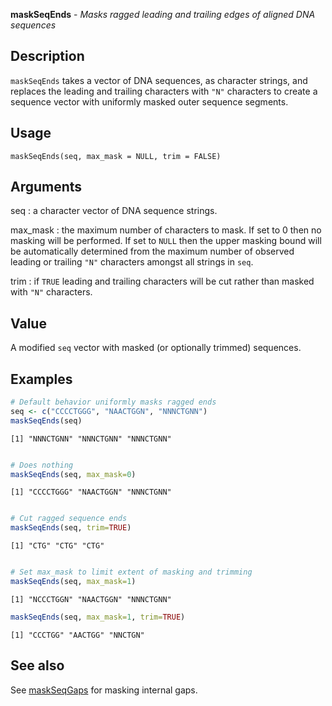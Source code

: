 





**maskSeqEnds** - *Masks ragged leading and trailing edges of aligned DNA sequences*

Description
--------------------

`maskSeqEnds` takes a vector of DNA sequences, as character strings,
and replaces the leading and trailing characters with `"N"` characters to create 
a sequence vector with uniformly masked outer sequence segments.


Usage
--------------------
```
maskSeqEnds(seq, max_mask = NULL, trim = FALSE)
```

Arguments
-------------------

seq
:   a character vector of DNA sequence strings.

max_mask
:   the maximum number of characters to mask. If set to 0 then
no masking will be performed. If set to `NULL` then the upper 
masking bound will be automatically determined from the maximum 
number of observed leading or trailing `"N"` characters amongst 
all strings in `seq`.

trim
:   if `TRUE` leading and trailing characters will be cut rather 
than masked with `"N"` characters.



Value
-------------------

A modified `seq` vector with masked (or optionally trimmed) sequences.



Examples
-------------------

```R
# Default behavior uniformly masks ragged ends
seq <- c("CCCCTGGG", "NAACTGGN", "NNNCTGNN")
maskSeqEnds(seq)

```


```
[1] "NNNCTGNN" "NNNCTGNN" "NNNCTGNN"

```


```R

# Does nothing
maskSeqEnds(seq, max_mask=0)

```


```
[1] "CCCCTGGG" "NAACTGGN" "NNNCTGNN"

```


```R

# Cut ragged sequence ends
maskSeqEnds(seq, trim=TRUE)

```


```
[1] "CTG" "CTG" "CTG"

```


```R

# Set max_mask to limit extent of masking and trimming
maskSeqEnds(seq, max_mask=1)

```


```
[1] "NCCCTGGN" "NAACTGGN" "NNNCTGNN"

```


```R
maskSeqEnds(seq, max_mask=1, trim=TRUE)
```


```
[1] "CCCTGG" "AACTGG" "NNCTGN"

```



See also
-------------------

See [maskSeqGaps](maskSeqGaps.md) for masking internal gaps.



